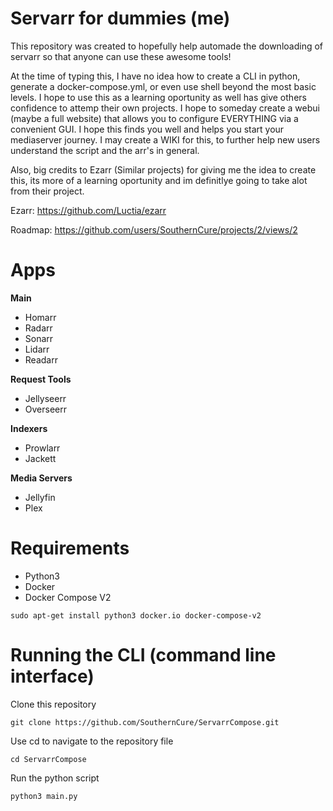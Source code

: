 # Servarr for dummies (me)

This repository was created to hopefully help automade the downloading of servarr so that anyone can use these awesome tools!

At the time of typing this, I have no idea how to create a CLI in python, generate a docker-compose.yml, or even use shell beyond the most basic levels. I hope to use this as a learning oportunity as well has give others confidence to attemp their own projects. I hope to someday create a webui (maybe a full website) that allows you to configure EVERYTHING via a convenient GUI. I hope this finds you well and helps you start your mediaserver journey. I may create a WIKI for this, to further help new users understand the script and the arr's in general.

Also, big credits to Ezarr (Similar projects) for giving me the idea to create this, its more of a learning oportunity and im definitlye going to take alot from their project.

Ezarr: https://github.com/Luctia/ezarr

Roadmap: https://github.com/users/SouthernCure/projects/2/views/2

# Apps

**Main**
- Homarr
- Radarr
- Sonarr
- Lidarr
- Readarr

**Request Tools**
- Jellyseerr
- Overseerr

**Indexers**
- Prowlarr
- Jackett

**Media Servers**
- Jellyfin
- Plex

# Requirements

- Python3
- Docker
- Docker Compose V2

```
sudo apt-get install python3 docker.io docker-compose-v2
```

# Running the CLI (command line interface)

Clone this repository
```
git clone https://github.com/SouthernCure/ServarrCompose.git
```

Use cd to navigate to the repository file
```
cd ServarrCompose
```

Run the python script
```
python3 main.py
```
